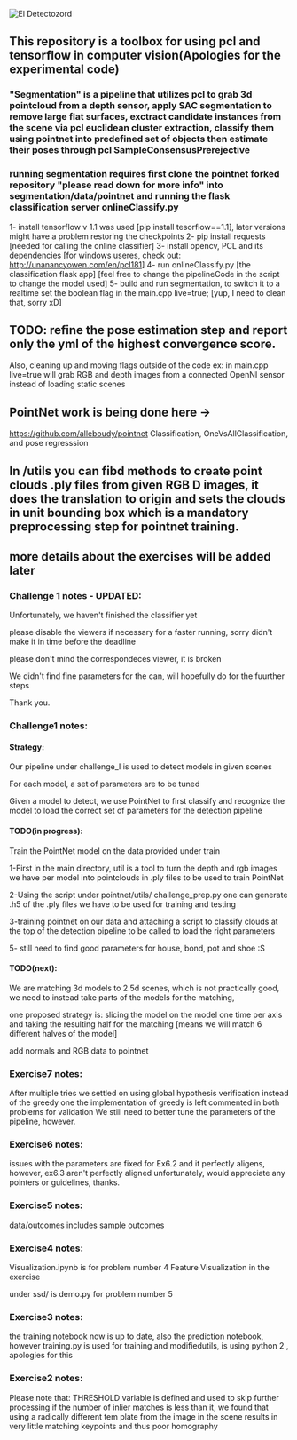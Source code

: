 
![El Detectozord](https://github.com/alleboudy/pointnet/blob/master/doc/eldetectozord.png?raw=true "El detectoZord")

## This repository is a toolbox for using pcl and tensorflow in computer vision(Apologies for the experimental code)
### "Segmentation" is a pipeline that utilizes pcl to grab 3d pointcloud from a depth sensor, apply SAC segmentation to remove large flat surfaces, exctract candidate instances from the scene via pcl euclidean cluster extraction, classify them using pointnet into predefined set of objects then estimate their poses through pcl SampleConsensusPrerejective 
### running segmentation requires first clone the pointnet forked repository "please read down for more info" into segmentation/data/pointnet and  running the flask classification server onlineClassify.py 

1- install tensorflow v 1.1 was used [pip install tesorflow==1.1], later versions might have a problem restoring the checkpoints
2- pip install requests [needed for calling the online classifier] 
3- install opencv, PCL and its dependencies [for windows useres, check out: http://unanancyowen.com/en/pcl181] 
4- run onlineClassify.py [the classification flask app] [feel free to change the pipelineCode in the script to change the model used] 
5- build and run segmentation, to switch it to a realtime set the boolean flag in the main.cpp live=true; [yup, I need to clean that, sorry xD]

## TODO: refine the pose estimation step and report only the yml of the highest convergence score.
Also, cleaning up and moving flags outside of the code ex: in main.cpp live=true will grab RGB and depth images from a connected OpenNI sensor instead of loading static scenes 

## PointNet work is being done here ->
https://github.com/alleboudy/pointnet Classification, OneVsAllClassification, and pose regresssion

## In /utils you can fibd methods to create point clouds .ply files from given RGB D images, it does the translation to origin and sets the clouds in unit bounding box which is a mandatory preprocessing step for pointnet training.

## more details about the exercises will be added later 
### Challenge 1 notes - UPDATED:
Unfortunately, we haven't finished the classifier yet

please disable the viewers if necessary for a faster running, sorry didn't make it in time before the deadline

please don't mind the correspondeces viewer, it is broken

We didn't find fine parameters for the can, will hopefully do for the fuurther steps

Thank you.



### Challenge1 notes:


#### Strategy:

Our pipeline under challenge_I is used to detect models in given scenes

For each model, a set of parameters are to be tuned

Given a model to detect, we use PointNet to first classify and recognize the model to load the correct set of parameters for the detection pipeline


#### TODO(in progress):

Train the PointNet model on the data provided under train

1-First in the main directory, util is a tool to turn the depth and rgb images we have per model into pointclouds in .ply files to be used to train PointNet

2-Using the script under pointnet/utils/ challenge_prep.py one can generate .h5 of the .ply files we have to be used for training and testing 

3-training pointnet on our data and attaching a script to classify clouds at the top of the detection pipeline to be called to load the right parameters

5- still need to find good parameters for house, bond, pot and shoe :S


#### TODO(next):

We are matching 3d models to 2.5d scenes, which is not practically good, we need to instead take parts of the models for the matching, 

one proposed strategy is: slicing the model on the model one time per axis and taking the resulting half for the matching [means we will match 6 different halves of the model]

add normals and RGB data to pointnet

### Exercise7 notes:

After multiple tries we settled on using global hypothesis verification instead of the greedy one 
the implementation of greedy is left commented in both problems for validation
We still need to better tune the parameters of the pipeline, however. 

### Exercise6 notes:
issues with the parameters are fixed for Ex6.2 and it perfectly aligens, however, ex6.3 aren't perfectly aligned unfortunately, would appreciate any pointers or guidelines, thanks.


### Exercise5 notes:
data/outcomes includes sample outcomes

### Exercise4 notes:
Visualization.ipynb is for problem number 4 Feature Visualization in the exercise

under ssd/ is demo.py for problem number 5

### Exercise3 notes:
the training notebook now is up to date, also the prediction notebook,
however training.py is used for training and modifiedutils, is using python 2 , apologies for this

### Exercise2 notes:
Please note that:
THRESHOLD variable is defined and used to skip further processing if the number
of inlier matches is less than it, we found that using a radically different tem
plate from the image in the scene results in very little matching keypoints and thus poor homography


